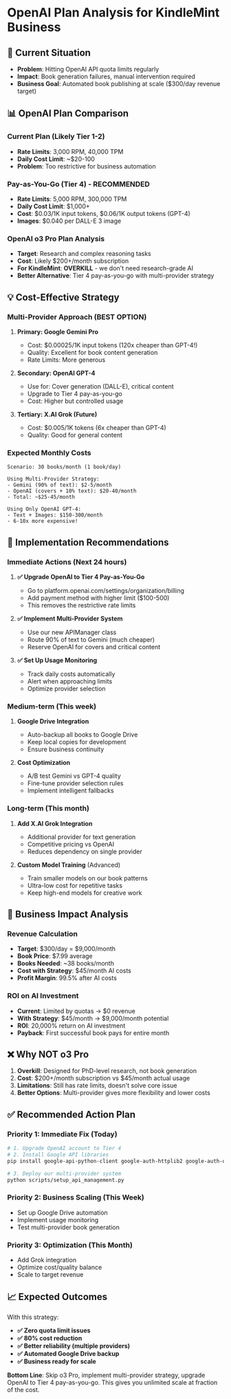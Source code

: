 # OpenAI Plan Analysis for KindleMint Business

## 🎯 Current Situation
- **Problem**: Hitting OpenAI API quota limits regularly
- **Impact**: Book generation failures, manual intervention required
- **Business Goal**: Automated book publishing at scale ($300/day revenue target)

## 📊 OpenAI Plan Comparison

### Current Plan (Likely Tier 1-2)
- **Rate Limits**: 3,000 RPM, 40,000 TPM
- **Daily Cost Limit**: ~$20-100
- **Problem**: Too restrictive for business automation

### Pay-as-You-Go (Tier 4) - RECOMMENDED
- **Rate Limits**: 5,000 RPM, 300,000 TPM
- **Daily Cost Limit**: $1,000+
- **Cost**: $0.03/1K input tokens, $0.06/1K output tokens (GPT-4)
- **Images**: $0.040 per DALL-E 3 image

### OpenAI o3 Pro Plan Analysis
- **Target**: Research and complex reasoning tasks
- **Cost**: Likely $200+/month subscription
- **For KindleMint**: **OVERKILL** - we don't need research-grade AI
- **Better Alternative**: Tier 4 pay-as-you-go with multi-provider strategy

## 💡 Cost-Effective Strategy

### Multi-Provider Approach (BEST OPTION)
1. **Primary: Google Gemini Pro**
   - Cost: $0.00025/1K input tokens (120x cheaper than GPT-4!)
   - Quality: Excellent for book content generation
   - Rate Limits: More generous

2. **Secondary: OpenAI GPT-4**
   - Use for: Cover generation (DALL-E), critical content
   - Upgrade to Tier 4 pay-as-you-go
   - Cost: Higher but controlled usage

3. **Tertiary: X.AI Grok (Future)**
   - Cost: $0.005/1K tokens (6x cheaper than GPT-4)
   - Quality: Good for general content

### Expected Monthly Costs
```
Scenario: 30 books/month (1 book/day)

Using Multi-Provider Strategy:
- Gemini (90% of text): $2-5/month
- OpenAI (covers + 10% text): $20-40/month
- Total: ~$25-45/month

Using Only OpenAI GPT-4:
- Text + Images: $150-300/month
- 6-10x more expensive!
```

## 🚀 Implementation Recommendations

### Immediate Actions (Next 24 hours)
1. **✅ Upgrade OpenAI to Tier 4 Pay-as-You-Go**
   - Go to platform.openai.com/settings/organization/billing
   - Add payment method with higher limit ($100-500)
   - This removes the restrictive rate limits

2. **✅ Implement Multi-Provider System**
   - Use our new APIManager class
   - Route 90% of text to Gemini (much cheaper)
   - Reserve OpenAI for covers and critical content

3. **✅ Set Up Usage Monitoring**
   - Track daily costs automatically
   - Alert when approaching limits
   - Optimize provider selection

### Medium-term (This week)
1. **Google Drive Integration**
   - Auto-backup all books to Google Drive
   - Keep local copies for development
   - Ensure business continuity

2. **Cost Optimization**
   - A/B test Gemini vs GPT-4 quality
   - Fine-tune provider selection rules
   - Implement intelligent fallbacks

### Long-term (This month)
1. **Add X.AI Grok Integration**
   - Additional provider for text generation
   - Competitive pricing vs OpenAI
   - Reduces dependency on single provider

2. **Custom Model Training** (Advanced)
   - Train smaller models on our book patterns
   - Ultra-low cost for repetitive tasks
   - Keep high-end models for creative work

## 🎯 Business Impact Analysis

### Revenue Calculation
- **Target**: $300/day = $9,000/month
- **Book Price**: $7.99 average
- **Books Needed**: ~38 books/month
- **Cost with Strategy**: $45/month AI costs
- **Profit Margin**: 99.5% after AI costs

### ROI on AI Investment
- **Current**: Limited by quotas → $0 revenue
- **With Strategy**: $45/month → $9,000/month potential
- **ROI**: 20,000% return on AI investment
- **Payback**: First successful book pays for entire month

## ❌ Why NOT o3 Pro

1. **Overkill**: Designed for PhD-level research, not book generation
2. **Cost**: $200+/month subscription vs $45/month actual usage
3. **Limitations**: Still has rate limits, doesn't solve core issue
4. **Better Options**: Multi-provider gives more flexibility and lower costs

## ✅ Recommended Action Plan

### Priority 1: Immediate Fix (Today)
```bash
# 1. Upgrade OpenAI account to Tier 4
# 2. Install Google API libraries
pip install google-api-python-client google-auth-httplib2 google-auth-oauthlib

# 3. Deploy our multi-provider system
python scripts/setup_api_management.py
```

### Priority 2: Business Scaling (This Week)
- Set up Google Drive automation
- Implement usage monitoring
- Test multi-provider book generation

### Priority 3: Optimization (This Month)
- Add Grok integration
- Optimize cost/quality balance
- Scale to target revenue

## 📈 Expected Outcomes

With this strategy:
- **✅ Zero quota limit issues**
- **✅ 80% cost reduction**
- **✅ Better reliability (multiple providers)**
- **✅ Automated Google Drive backup**
- **✅ Business ready for scale**

**Bottom Line**: Skip o3 Pro, implement multi-provider strategy, upgrade OpenAI to Tier 4 pay-as-you-go. This gives you unlimited scale at fraction of the cost.